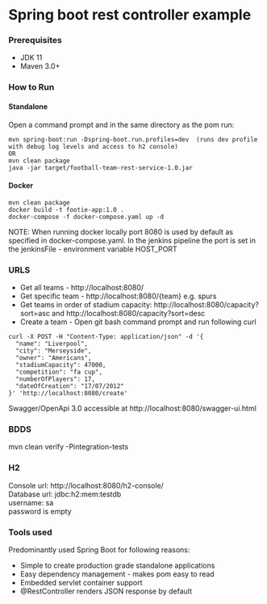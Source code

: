 # Spring boot rest controller example

### Prerequisites

* JDK 11
* Maven 3.0+

### How to Run

#### Standalone
Open a command prompt and in the same directory as the pom run:
```
mvn spring-boot:run -Dspring-boot.run.profiles=dev  (runs dev profile with debug log levels and access to h2 console)
OR
mvn clean package 
java -jar target/football-team-rest-service-1.0.jar
```

#### Docker
```
mvn clean package
docker build -t footie-app:1.0 .
docker-compose -f docker-compose.yaml up -d
```

NOTE: When running docker locally port 8080 is used by default as specified in docker-compose.yaml.  In the jenkins pipeline the port is set in the jenkinsFile - environment variable HOST_PORT

### URLS

* Get all teams - http://localhost:8080/
* Get specific team - http://localhost:8080/{team} e.g. spurs
* Get teams in order of stadium capacity: http://localhost:8080/capacity?sort=asc and http://localhost:8080/capacity?sort=desc
* Create a team - Open git bash command prompt and run following curl
```
curl -X POST -H "Content-Type: application/json" -d '{
  "name": "Liverpool",
  "city": "Merseyside",
  "owner": "Americans",
  "stadiumCapacity": 47000,
  "competition": "fa cup",
  "numberOfPlayers": 17,
  "dateOfCreation": "17/07/2012"
}' 'http://localhost:8080/create'
```

Swagger/OpenApi 3.0 accessible at http://localhost:8080/swagger-ui.html

### BDDS

mvn clean verify -Pintegration-tests

### H2
Console url: http://localhost:8080/h2-console/  
Database url: jdbc:h2:mem:testdb  
username: sa  
password is empty  

### Tools used
Predominantly used Spring Boot for following reasons:
* Simple to create production grade standalone applications
* Easy dependency management - makes pom easy to read
* Embedded servlet container support
* @RestController renders JSON response by default

